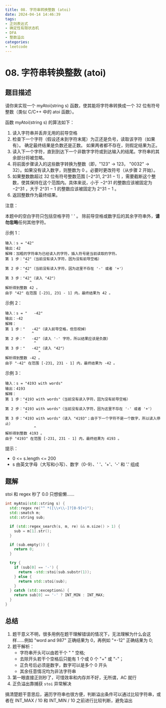 ```yaml
---
title: 08. 字符串转换整数 (atoi)
date: 2024-04-14 14:46:39
tags: 
- 正则表达式
- 确定性有限状态机
- DFA
- 整数溢出
categories:
- leetcode
---
```


# 08. 字符串转换整数 (atoi)

## 题目描述
请你来实现一个 myAtoi(string s) 函数，使其能将字符串转换成一个 32 位有符号整数（类似 C/C++ 中的 atoi 函数）。

函数 myAtoi(string s) 的算法如下：

1. 读入字符串并丢弃无用的前导空格
2. 检查下一个字符（假设还未到字符末尾）为正还是负号，读取该字符（如果有）。 确定最终结果是负数还是正数。 如果两者都不存在，则假定结果为正。
3. 读入下一个字符，直到到达下一个非数字字符或到达输入的结尾。字符串的其余部分将被忽略。
4. 将前面步骤读入的这些数字转换为整数（即，"123" -> 123， "0032" -> 32）。如果没有读入数字，则整数为 0 。必要时更改符号（从步骤 2 开始）。
5. 如果整数数超过 32 位有符号整数范围 [−2^31,  2^31 − 1] ，需要截断这个整数，使其保持在这个范围内。具体来说，小于 −2^31 的整数应该被固定为 −2^31 ，大于 2^31 − 1 的整数应该被固定为 2^31 − 1 。
6. 返回整数作为最终结果。

注意：

本题中的空白字符只包括空格字符 ' ' 。
除前导空格或数字后的其余字符串外，**请勿忽略**任何其他字符。
 

示例 1：

~~~text
输入：s = "42"
输出：42
解释：加粗的字符串为已经读入的字符，插入符号是当前读取的字符。
第 1 步："42"（当前没有读入字符，因为没有前导空格）
         ^
第 2 步："42"（当前没有读入字符，因为这里不存在 '-' 或者 '+'）
         ^
第 3 步："42"（读入 "42"）
           ^
解析得到整数 42 。
由于 "42" 在范围 [-231, 231 - 1] 内，最终结果为 42 。
~~~

示例 2：

~~~text
输入：s = "   -42"
输出：-42
解释：
第 1 步："   -42"（读入前导空格，但忽视掉）
            ^
第 2 步："   -42"（读入 '-' 字符，所以结果应该是负数）
             ^
第 3 步："   -42"（读入 "42"）
               ^
解析得到整数 -42 。
由于 "-42" 在范围 [-231, 231 - 1] 内，最终结果为 -42 。
~~~

示例 3：

~~~text
输入：s = "4193 with words"
输出：4193
解释：
第 1 步："4193 with words"（当前没有读入字符，因为没有前导空格）
         ^
第 2 步："4193 with words"（当前没有读入字符，因为这里不存在 '-' 或者 '+'）
         ^
第 3 步："4193 with words"（读入 "4193"；由于下一个字符不是一个数字，所以读入停止）
             ^
解析得到整数 4193 。
由于 "4193" 在范围 [-231, 231 - 1] 内，最终结果为 4193 。
~~~

提示：

+ 0 <= s.length <= 200
+ s 由英文字母（大写和小写）、数字（0-9）、' '、'+'、'-' 和 '.' 组成

## 题解

stoi 和 regex 秒了 0.0 只想偷懒......

~~~c++
int myAtoi(std::string s) {
  std::regex re("^ *([\\+\\-]?[0-9]+)");
  std::smatch m;
  std::string sub;

  if (std::regex_search(s, m, re) && m.size() > 1) {
    sub = m[1].str();
  }

  if (sub.empty()) {
    return 0;
  }

  try {
    if (sub[0] == '-') {
      return -std::stoi(sub.substr(1));
    } else {
      return std::stoi(sub);
    }
  } catch (std::exception&) {
    return sub[0] == '-' ? INT_MIN : INT_MAX;
  }
}
~~~

## 总结

1. 题干意义不明，很多用例在题干理解错误的情况下，无法理解为什么会这样......例如 "word and 987" 正确结果为 0，再例如 "+-12" 正确结果为 0;
2. 题干解析：
    + 字符串开头可以由若干个 " " 空格;
    + 去除开头若干个空格后只能有 1 个或 0 个 "+" 或 "-"；
    + 正负号后必须是数字，数字可以是多个 0 开头
    + 其余任意情况均为非法字符串
3. 第一眼直接正则秒了，可惜效率和内存并不好，无所谓，AC 就行
4. 正负溢出靠捕获 `stoi` 异常解决

搞清楚题干意思后，遍历字符串也很方便，判断溢出条件可以通过比较字符串，或者在 INT_MAX / 10 和 INT_MIN / 10 之前进行比较判断，避免溢出
